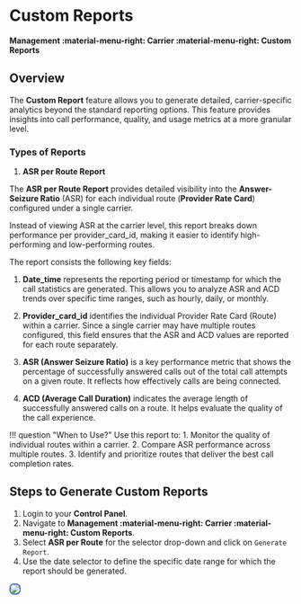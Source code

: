 # Custom Reports

**Management :material-menu-right: Carrier :material-menu-right: Custom Reports**

## Overview

The **Custom Report** feature allows you to generate detailed, carrier-specific analytics beyond the standard reporting options.
This feature provides insights into call performance, quality, and usage metrics at a more granular level.

### Types of Reports

1. **ASR per Route Report**

The **ASR per Route Report** provides detailed visibility into the **Answer-Seizure Ratio** (ASR) for each individual route (**Provider Rate Card**) configured under a single carrier.

Instead of viewing ASR at the carrier level, this report breaks down performance per provider_card_id, making it easier to identify high-performing and low-performing routes.

The report consists the following key fields:

1. **Date_time** represents the reporting period or timestamp for which the call statistics are generated. This allows you to analyze ASR and ACD trends over specific time ranges, such as hourly, daily, or monthly.

2. **Provider_card_id** identifies the individual Provider Rate Card (Route) within a carrier. Since a single carrier may have multiple routes configured, this field ensures that the ASR and ACD values are reported for each route separately.

3. **ASR (Answer Seizure Ratio)** is a key performance metric that shows the percentage of successfully answered calls out of the total call attempts on a given route. It reflects how effectively calls are being connected.

4. **ACD (Average Call Duration)** indicates the average length of successfully answered calls on a route. It helps evaluate the quality of the call experience.

!!! question "When to Use?"
    Use this report to:
    1. Monitor the quality of individual routes within a carrier.
    2. Compare ASR performance across multiple routes.
    3. Identify and prioritize routes that deliver the best call completion rates.

## Steps to Generate Custom Reports

1. Login to your **Control Panel**.
2. Navigate to **Management :material-menu-right: Carrier :material-menu-right: Custom Reports**.
3. Select **ASR per Route**  for the selector drop-down and click on `Generate Report`.
4. Use the date selector to define the specific date range for which the report should be generated.

<img src="/carrier/img/customrepcarrier.png" style="border: 2px solid #4472C4; border-radius: 8px;">
